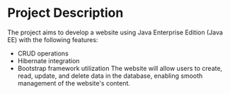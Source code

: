 # Project Description
The project aims to develop a website using Java Enterprise Edition (Java EE) with the following features:

- CRUD operations
- Hibernate integration
- Bootstrap framework utilization
The website will allow users to create, read, update, and delete data in the database, enabling smooth management of the website's content.
